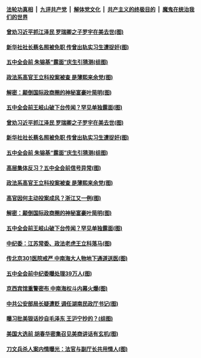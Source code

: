 

####  [法轮功真相](../../../../basic/blob/master/README.md?t=10260302) &nbsp;|&nbsp; [九评共产党](../../../../9ping.md/blob/master/README.md?t=10260302) &nbsp;|&nbsp; [解体党文化](../../../../jtdwh.md/blob/master/README.md?t=10260302)  &nbsp;|&nbsp; [共产主义的终极目的](../../../../gczydzjmd.md/blob/master/README.md?t=10260302) &nbsp;|&nbsp; [魔鬼在统治我们的世界](../../../../mgztzwmdsj.md/blob/master/README.md?t=10260302) 

#### [曾劝习近平抓江泽民 罗瑞卿之子罗宇在美去世(图)](../pages/p2/950375.md?t=10260302) 

#### [新华社社长蔡名照被免职 传曾出轨实习生遭捉奸(图)](../pages/p2/950359.md?t=10260302) 

#### [五中全会前 朱镕基“露面”庆生引猜测(组图)](../pages/p2/950342.md?t=10260302) 

#### [政法系高官王立科投案被查 是薄熙来余党(图)](../pages/p2/950334.md?t=10260302) 

#### [解密：颠倒国际政商圈的神秘富豪叶简明(图)](../pages/p2/950269.md?t=10260302) 

#### [五中全会前王岐山破下台传闻？罕见单独露面(图)](../pages/p2/950279.md?t=10260302) 

#### [曾劝习近平抓江泽民 罗瑞卿之子罗宇在美去世(图)](../pages/p2/950375.md?t=10260302) 

#### [新华社社长蔡名照被免职 传曾出轨实习生遭捉奸(图)](../pages/p2/950359.md?t=10260302) 

#### [五中全会前 朱镕基“露面”庆生引猜测(组图)](../pages/p2/950342.md?t=10260302) 

#### [高层集体反习？五中全会前信号异常(图)](../pages/p2/950295.md?t=10260302) 

#### [政法系高官王立科投案被查 是薄熙来余党(图)](../pages/p2/950334.md?t=10260302) 

#### [高官因何主动投案成风？浙江又一例(图)](../pages/p2/950291.md?t=10260302) 

#### [解密：颠倒国际政商圈的神秘富豪叶简明(图)](../pages/p2/950269.md?t=10260302) 

#### [五中全会前王岐山破下台传闻？罕见单独露面(图)](../pages/p2/950279.md?t=10260302) 

#### [中纪委：江苏常委、政法老虎王立科落马(图)](../pages/p2/950299.md?t=10260302) 


#### [传北京301医院戒严 中南海大人物地下通道送医(图)](../pages/p2/950266.md?t=10260302) 

#### [五中全会前中纪委曝处理39万人(图)](../pages/p2/950250.md?t=10260302) 


#### [京西宾馆重警密布 中南海权斗内幕火爆(图)](../pages/p2/950255.md?t=10260302) 

#### [中共公安部局长疑遭贬 调任湖南民政厅书记(图)](../pages/p2/950238.md?t=10260302) 

#### [曝习批美狠话抄自毛泽东 王沪宁抄的？(组图)](../pages/p2/950236.md?t=10260302) 



#### [美国大选前 胡春华密集召见美商讲话有玄机(图)](../pages/p2/950143.md?t=10260302) 

#### [刀文兵杀人案内情曝光：法官与副厅长共用情人(图)](../pages/p2/950120.md?t=10260302) 

